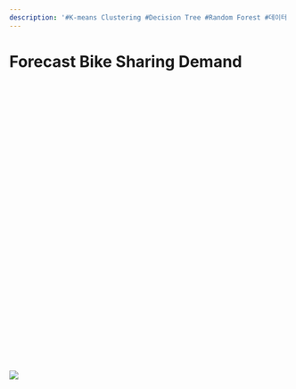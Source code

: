 ```yaml
---
description: '#K-means Clustering #Decision Tree #Random Forest #데이터 분석'
---
```


# Forecast Bike Sharing Demand

<figure><img src="../../../.gitbook/assets/Forecast Bike Sharing Demand_페이지_01.jpg" alt=""><figcaption></figcaption></figure>

<figure><img src="../../../.gitbook/assets/Forecast Bike Sharing Demand_페이지_02.jpg" alt=""><figcaption></figcaption></figure>

<figure><img src="../../../.gitbook/assets/Forecast Bike Sharing Demand_페이지_03 (2).jpg" alt=""><figcaption></figcaption></figure>

<figure><img src="../../../.gitbook/assets/Forecast Bike Sharing Demand_페이지_04 (2).jpg" alt=""><figcaption></figcaption></figure>

<figure><img src="../../../.gitbook/assets/Forecast Bike Sharing Demand_페이지_05.jpg" alt=""><figcaption></figcaption></figure>

<figure><img src="../../../.gitbook/assets/Forecast Bike Sharing Demand_페이지_06 (1).jpg" alt=""><figcaption></figcaption></figure>

<figure><img src="../../../.gitbook/assets/Forecast Bike Sharing Demand_페이지_07 (4).jpg" alt=""><figcaption></figcaption></figure>

<figure><img src="../../../.gitbook/assets/Forecast Bike Sharing Demand_페이지_08 (1).jpg" alt=""><figcaption></figcaption></figure>

<figure><img src="../../../.gitbook/assets/Forecast Bike Sharing Demand_페이지_09 (1).jpg" alt=""><figcaption></figcaption></figure>

<figure><img src="../../../.gitbook/assets/Forecast Bike Sharing Demand_페이지_10 (3).jpg" alt=""><figcaption></figcaption></figure>

<figure><img src="../../../.gitbook/assets/Forecast Bike Sharing Demand_페이지_11.jpg" alt=""><figcaption></figcaption></figure>

<figure><img src="../../../.gitbook/assets/Forecast Bike Sharing Demand_페이지_12 (4).jpg" alt=""><figcaption></figcaption></figure>

<figure><img src="../../../.gitbook/assets/Forecast Bike Sharing Demand_페이지_13 (2).jpg" alt=""><figcaption></figcaption></figure>

<figure><img src="../../../.gitbook/assets/Forecast Bike Sharing Demand_페이지_14 (5).jpg" alt=""><figcaption></figcaption></figure>

<figure><img src="../../../.gitbook/assets/Forecast Bike Sharing Demand_페이지_15 (1).jpg" alt=""><figcaption></figcaption></figure>

<figure><img src="../../../.gitbook/assets/Forecast Bike Sharing Demand_페이지_16 (3).jpg" alt=""><figcaption></figcaption></figure>

<figure><img src="../../../.gitbook/assets/Forecast Bike Sharing Demand_페이지_17.jpg" alt=""><figcaption></figcaption></figure>

<figure><img src="../../../.gitbook/assets/Forecast Bike Sharing Demand_페이지_18 (5).jpg" alt=""><figcaption></figcaption></figure>

<figure><img src="../../../.gitbook/assets/Forecast Bike Sharing Demand_페이지_19.jpg" alt=""><figcaption></figcaption></figure>

<figure><img src="../../../.gitbook/assets/Forecast Bike Sharing Demand_페이지_20.jpg" alt=""><figcaption></figcaption></figure>

<figure><img src="../../../.gitbook/assets/Forecast Bike Sharing Demand_페이지_21 (1).jpg" alt=""><figcaption></figcaption></figure>

<figure><img src="../../../.gitbook/assets/Forecast Bike Sharing Demand_페이지_22 (4).jpg" alt=""><figcaption></figcaption></figure>

<figure><img src="../../../.gitbook/assets/Forecast Bike Sharing Demand_페이지_23 (1).jpg" alt=""><figcaption></figcaption></figure>

<figure><img src="../../../.gitbook/assets/Forecast Bike Sharing Demand_페이지_24.jpg" alt=""><figcaption></figcaption></figure>

<figure><img src="../../../.gitbook/assets/Forecast Bike Sharing Demand_페이지_25 (5).jpg" alt=""><figcaption></figcaption></figure>

<figure><img src="../../../.gitbook/assets/Forecast Bike Sharing Demand_페이지_26 (4).jpg" alt=""><figcaption></figcaption></figure>

<figure><img src="../../../.gitbook/assets/Forecast Bike Sharing Demand_페이지_27 (5).jpg" alt=""><figcaption></figcaption></figure>

<figure><img src="../../../.gitbook/assets/Forecast Bike Sharing Demand_페이지_28 (4).jpg" alt=""><figcaption></figcaption></figure>

<figure><img src="../../../.gitbook/assets/Forecast Bike Sharing Demand_페이지_29 (2).jpg" alt=""><figcaption></figcaption></figure>

<figure><img src="../../../.gitbook/assets/Forecast Bike Sharing Demand_페이지_30 (2).jpg" alt=""><figcaption></figcaption></figure>

<figure><img src="../../../.gitbook/assets/Forecast Bike Sharing Demand_페이지_31 (3).jpg" alt=""><figcaption></figcaption></figure>

<figure><img src="../../../.gitbook/assets/Forecast Bike Sharing Demand_페이지_32 (1).jpg" alt=""><figcaption></figcaption></figure>

<figure><img src="../../../.gitbook/assets/Forecast Bike Sharing Demand_페이지_33 (1).jpg" alt=""><figcaption></figcaption></figure>

<figure><img src="../../../.gitbook/assets/Forecast Bike Sharing Demand_페이지_34.jpg" alt=""><figcaption></figcaption></figure>

<figure><img src="../../../.gitbook/assets/Forecast Bike Sharing Demand_페이지_35 (1).jpg" alt=""><figcaption></figcaption></figure>

<figure><img src="../../../.gitbook/assets/Forecast Bike Sharing Demand_페이지_36 (5).jpg" alt=""><figcaption></figcaption></figure>

<figure><img src="../../../.gitbook/assets/Forecast Bike Sharing Demand_페이지_37 (5).jpg" alt=""><figcaption></figcaption></figure>

![](<../../../.gitbook/assets/Forecast Bike Sharing Demand\_페이지\_38 (1).jpg>)
